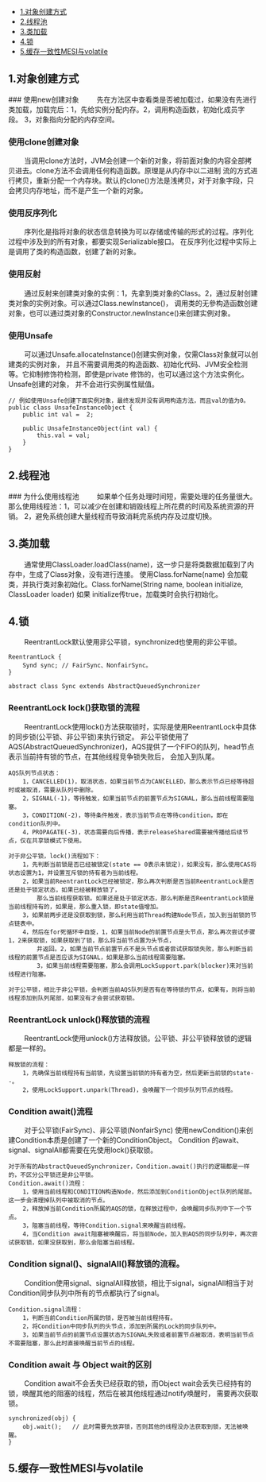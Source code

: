 * [1.对象创建方式](#1)
* [2.线程池](#2)
* [3.类加载](#3)
* [4.锁](#4)
* [5.缓存一致性MESI与volatile](#5)

<h2 id="1">1.对象创建方式</h2>
### 使用new创建对象
&emsp;&emsp; 先在方法区中查看类是否被加载过，如果没有先进行类加载，加载完后：1，先给实例分配内存。2，调用构造函数，初始化成员字段。
3，对象指向分配的内存空间。

### 使用clone创建对象
&emsp;&emsp; 当调用clone方法时，JVM会创建一个新的对象，将前面对象的内容全部拷贝进去。clone方法不会调用任何构造函数。原理是从内存中以二进制
流的方式进行拷贝，重新分配一个内存块。默认的clone()方法是浅拷贝，对于对象字段，只会拷贝内存地址，而不是产生一个新的对象。

### 使用反序列化
&emsp;&emsp; 序列化是指将对象的状态信息转换为可以存储或传输的形式的过程。序列化过程中涉及到的所有对象，都要实现Serializable接口。
在反序列化过程中实际上是调用了类的构造函数，创建了新的对象。

### 使用反射
&emsp;&emsp; 通过反射来创建类对象的实例：1，先拿到类对象的Class。2，通过反射创建类对象的实例对象。可以通过Class.newInstance()，
调用类的无參构造函数创建对象，也可以通过类对象的Constructor.newInstance()来创建实例对象。

### 使用Unsafe
&emsp;&emsp; 可以通过Unsafe.allocateInstance()创建实例对象，仅需Class对象就可以创建类的实例对象，
并且不需要调用类的构造函数、初始化代码、JVM安全检测等。它抑制修饰符检测，即使是private 修饰的，也可以通过这个方法实例化。Unsafe创建的对象，
并不会进行实例属性赋值。

    // 例如使用Unsafe创建下面实例对象，最终发现并没有调用构造方法，而且val的值为0。
    public class UnsafeInstanceObject {
        public int val =  2;
    
        public UnsafeInstanceObject(int val) {
            this.val = val;
        }
    }
    
<h2 id="2">2.线程池</h2>
### 为什么使用线程池
&emsp;&emsp; 如果单个任务处理时间短，需要处理的任务量很大。那么使用线程池：1，可以减少在创建和销毁线程上所花费的时间及系统资源的开销。
2，避免系统创建大量线程而导致消耗完系统内存及过度切换。

<h2 id="3">3.类加载</h2>
&emsp;&emsp; 通常使用ClassLoader.loadClass(name)，这一步只是将类数据加载到了内存中，生成了Class对象，没有进行连接。
使用Class.forName(name) 会加载类，并执行类对象初始化。Class.forName(String name, boolean initialize, ClassLoader loader) 如果
initialize传true，加载类时会执行初始化。

<h2 id="4">4.锁</h2>
&emsp;&emsp; ReentrantLock默认使用非公平锁，synchronized也使用的非公平锁。

    ReentrantLock {
        Synd sync; // FairSync、NonfairSync。
    }
    
    abstract class Sync extends AbstractQueuedSynchronizer

### ReentrantLock lock()获取锁的流程
&emsp;&emsp; ReentrantLock使用lock()方法获取锁时，实际是使用ReentrantLock中具体的同步锁(公平锁、非公平锁)来执行锁定。
非公平锁使用了AQS(AbstractQueuedSynchronizer)，AQS提供了一个FIFO的队列，head节点表示当前持有锁的节点，在其他线程竞争锁失败后，
会加入到队尾。
    
    AQS队列节点状态：
        1，CANCELLED(1)，取消状态，如果当前节点为CANCELLED，那么表示节点已经等待超时或被取消，需要从队列中删除。
        2，SIGNAL(-1)，等待触发，如果当前节点的前置节点为SIGNAL，那么当前线程需要阻塞。
        3，CONDITION(-2)，等待条件触发，表示当前节点在等待condition，即在condition队列中。
        4，PROPAGATE(-3)，状态需要向后传播，表示releaseShared需要被传播给后续节点，仅在共享锁模式下使用。
    
    对于非公平锁，lock()流程如下：
        1，先判断当前锁是否已经被锁定(state == 0表示未锁定)，如果没有，那么使用CAS将状态设置为1，并设置互斥锁的持有者为当前线程。
        2，如果当前ReentrantLock已经被锁定，那么再次判断是否当前ReentrantLock是否还是处于锁定状态，如果已经被释放锁了，
            那么当前线程获取锁。如果还是处于锁定状态，那么判断是否ReentrantLock锁是当前线程持有的，如果是，那么重入锁，即state值增加。
        3，如果前两步还是没获取到锁，那么利用当前Thread构建Node节点，加入到当前锁的节点链表中。
        4，然后在for死循环中自旋，1，如果当前Node的前置节点是头节点，那么再次尝试步骤1，2来获取锁，如果获取到了锁，那么将当前节点置为头节点，
            并返回。2，如果当前节点前置节点不是头节点或者尝试获取锁失败，那么判断当前线程的前置节点是否应该为SIGNAL，如果是那么当前线程需要阻塞。
            3，如果当前线程需要阻塞，那么会调用LockSupport.park(blocker)来对当前线程进行阻塞。
            
    对于公平锁，相比于非公平锁，会判断当前AQS队列是否有在等待锁的节点，如果有，则将当前线程添加到队列尾部，如果没有才会尝试获取锁。
    
### ReentrantLock unlock()释放锁的流程
&emsp;&emsp; ReentrantLock使用unlock()方法释放锁。公平锁、非公平锁释放锁的逻辑都是一样的。
    
    释放锁的流程：
        1，先确保当前线程持有当前锁，先设置当前锁的持有者为空，然后更新当前锁的state--。
        2，使用LockSupport.unpark(Thread)，会唤醒下一个同步队列节点的线程。
    
### Condition await()流程
&emsp;&emsp; 对于公平锁(FairSync)、非公平锁(NonfairSync) 使用newCondition()来创建Condition本质是创建了一个新的ConditionObject。
Condition 的await、signal、signalAll都需要在先使用lock()获取锁。

    对于所有的AbstractQueuedSynchronizer，Condition.await()执行的逻辑都是一样的，不区分公平锁还是非公平锁。
    Condition.await()流程：
        1，使用当前线程和CONDITION构造Node，然后添加到ConditionObject队列的尾部。这一步会清理掉队列中被取消的节点。
        2，释放掉当前Condition所属的AQS的锁，在释放过程中，会唤醒同步队列中下一个节点。
        3，阻塞当前线程，等待Condition.signal来唤醒当前线程。
        4，当Condition await阻塞被唤醒后，将当前Node，加入到AQS的同步队列中，再次尝试获取锁，如果没获取到，那么会阻塞当前线程。
        
### Condition signal()、signalAll()释放锁的流程。
&emsp;&emsp; Condition使用signal、signalAll释放锁，相比于signal，signalAll相当于对Condition同步队列中所有的节点都执行了signal。
    
    Condition.signal流程：
        1，判断当前Condition所属的锁，是否被当前线程持有。
        2，将Condition中同步队列的头节点，添加到所属的Lock的同步队列中。
        3，如果当前节点的前置节点设置状态为SIGNAL失败或者前置节点被取消，表明当前节点不需要阻塞，那么此时直接唤醒当前节点的线程。

### Condition await 与 Object wait的区别
&emsp;&emsp; Condition await不会丢失已经获取的锁，而Object wait会丢失已经持有的锁，唤醒其他的阻塞的线程，然后在被其他线程通过notify唤醒时，
需要再次获取锁。
    
    synchronized(obj) {
        obj.wait();   // 此时需要先放弃锁，否则其他的线程没办法获取到锁，无法被唤醒。
    }
    
<h2 id="5">5.缓存一致性MESI与volatile</h2>
&emsp;&emsp; 